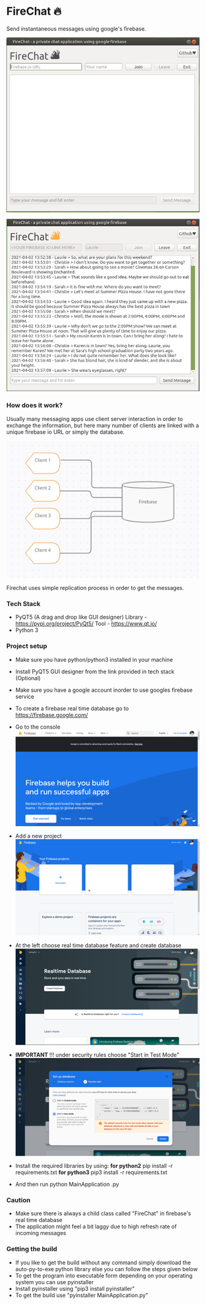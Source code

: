 # FireChat 🔥

Send instantaneous messages using google's firebase.

![github-small](https://github.com/Santhoshlm10/FireChat-Python/blob/main/FireChat/images/MainApp1.png)

![github-small](https://github.com/Santhoshlm10/FireChat-Python/blob/main/FireChat/images/MainApp2.png)






### How does it work?
Usually many messaging apps use client server interaction in order to exchange the information, but here many number of clients are linked with a unique firebase io URL or simply the database.

![github-small](https://github.com/Santhoshlm10/FireChat-Python/blob/main/FireChat/images/Structure.png)

Firechat uses simple replication process in order to get the messages.



### Tech Stack
- PyQT5 (A drag and drop like GUI designer)
   Library - https://pypi.org/project/PyQt5/
   Tool - https://www.qt.io/
- Python 3

### Project setup
- Make sure you have python/python3 installed in your machine
- Install PyQT5 GUI designer from the link provided in tech stack (Optional)
- Make sure you have a google account inorder to use googles firebase service
- To create a firebase real time database go to https://firebase.google.com/ 
- Go to the console
![github-small](https://github.com/Santhoshlm10/FireChat-Python/blob/main/FireChat/images/Firebase1.png)

- Add a new project 
![github-small](https://github.com/Santhoshlm10/FireChat-Python/blob/main/FireChat/images/Firebase2.png)

- At the left choose real time database feature and create database
![github-small](https://github.com/Santhoshlm10/FireChat-Python/blob/main/FireChat/images/Firebase3.png)


-  **IMPORTANT** !!!  under security rules choose "Start in Test Mode"
![github-small](https://github.com/Santhoshlm10/FireChat-Python/blob/main/FireChat/images/Firebase4.png)


- Install the required libraries by using: 
	**for python2**
	pip install -r requirements.txt
	**for python3** 
	pip3 install -r requirements.txt
- And then run python MainApplication .py 

### Caution
- Make sure there is always a child class called "FireChat" in firebase's real time database
- The application might feel a bit laggy due to high refresh rate of incoming messages

### Getting the build
- If you like to get the build without any command simply download the auto-py-to-exe python library else you can follow the steps given below
- To get the program into executable form depending on your operating system you can use pyinstaller 
- Install pyinstaller using "pip3 install pyinstaller"
- To get the build use "pyinstaller MainApplication.py"

